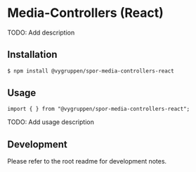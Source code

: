 # Media-Controllers (React)

TODO: Add description

## Installation

```bash
$ npm install @vygruppen/spor-media-controllers-react
```

## Usage

```tsx
import { } from "@vygruppen/spor-media-controllers-react";
```
TODO: Add usage description

## Development

Please refer to the root readme for development notes.
